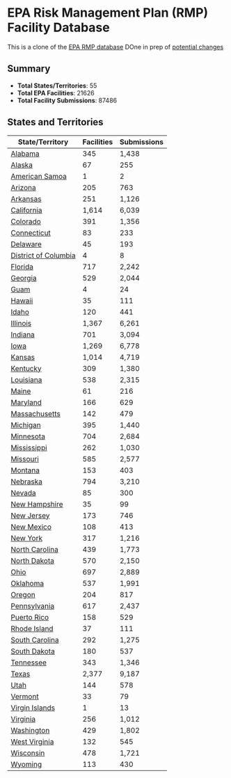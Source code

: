 # EPA Risk Management Plan (RMP) Facility Database

This is a clone of the [EPA RMP database](https://cdxapps.epa.gov/olem-rmp-pds/) 
DOne in prep of [potential changes](https://www.nytimes.com/2025/03/06/climate/epa-chemical-regulations-rewrite.html?unlocked_article_code=1.3U4.kui6.1DNU9FLFQ-Ly&smid=url-share) 

## Summary

- **Total States/Territories**: 55
- **Total EPA Facilities**: 21626
- **Total Facility Submissions**: 87486

## States and Territories

| State/Territory | Facilities | Submissions |
|----------------|------------|-------------|
| [Alabama](states/AL/index.md) | 345 | 1,438 |
| [Alaska](states/AK/index.md) | 67 | 255 |
| [American Samoa](states/AS/index.md) | 1 | 2 |
| [Arizona](states/AZ/index.md) | 205 | 763 |
| [Arkansas](states/AR/index.md) | 251 | 1,126 |
| [California](states/CA/index.md) | 1,614 | 6,039 |
| [Colorado](states/CO/index.md) | 391 | 1,356 |
| [Connecticut](states/CT/index.md) | 83 | 233 |
| [Delaware](states/DE/index.md) | 45 | 193 |
| [District of Columbia](states/DC/index.md) | 4 | 8 |
| [Florida](states/FL/index.md) | 717 | 2,242 |
| [Georgia](states/GA/index.md) | 529 | 2,044 |
| [Guam](states/GU/index.md) | 4 | 24 |
| [Hawaii](states/HI/index.md) | 35 | 111 |
| [Idaho](states/ID/index.md) | 120 | 441 |
| [Illinois](states/IL/index.md) | 1,367 | 6,261 |
| [Indiana](states/IN/index.md) | 701 | 3,094 |
| [Iowa](states/IA/index.md) | 1,269 | 6,778 |
| [Kansas](states/KS/index.md) | 1,014 | 4,719 |
| [Kentucky](states/KY/index.md) | 309 | 1,380 |
| [Louisiana](states/LA/index.md) | 538 | 2,315 |
| [Maine](states/ME/index.md) | 61 | 216 |
| [Maryland](states/MD/index.md) | 166 | 629 |
| [Massachusetts](states/MA/index.md) | 142 | 479 |
| [Michigan](states/MI/index.md) | 395 | 1,440 |
| [Minnesota](states/MN/index.md) | 704 | 2,684 |
| [Mississippi](states/MS/index.md) | 262 | 1,030 |
| [Missouri](states/MO/index.md) | 585 | 2,577 |
| [Montana](states/MT/index.md) | 153 | 403 |
| [Nebraska](states/NE/index.md) | 794 | 3,210 |
| [Nevada](states/NV/index.md) | 85 | 300 |
| [New Hampshire](states/NH/index.md) | 35 | 99 |
| [New Jersey](states/NJ/index.md) | 173 | 746 |
| [New Mexico](states/NM/index.md) | 108 | 413 |
| [New York](states/NY/index.md) | 317 | 1,216 |
| [North Carolina](states/NC/index.md) | 439 | 1,773 |
| [North Dakota](states/ND/index.md) | 570 | 2,150 |
| [Ohio](states/OH/index.md) | 697 | 2,889 |
| [Oklahoma](states/OK/index.md) | 537 | 1,991 |
| [Oregon](states/OR/index.md) | 204 | 817 |
| [Pennsylvania](states/PA/index.md) | 617 | 2,437 |
| [Puerto Rico](states/PR/index.md) | 158 | 529 |
| [Rhode Island](states/RI/index.md) | 37 | 111 |
| [South Carolina](states/SC/index.md) | 292 | 1,275 |
| [South Dakota](states/SD/index.md) | 180 | 537 |
| [Tennessee](states/TN/index.md) | 343 | 1,346 |
| [Texas](states/TX/index.md) | 2,377 | 9,187 |
| [Utah](states/UT/index.md) | 144 | 578 |
| [Vermont](states/VT/index.md) | 33 | 79 |
| [Virgin Islands](states/VI/index.md) | 1 | 13 |
| [Virginia](states/VA/index.md) | 256 | 1,012 |
| [Washington](states/WA/index.md) | 429 | 1,802 |
| [West Virginia](states/WV/index.md) | 132 | 545 |
| [Wisconsin](states/WI/index.md) | 478 | 1,721 |
| [Wyoming](states/WY/index.md) | 113 | 430 |
